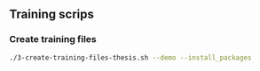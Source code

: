 ## Training scrips 


### Create training files
```bash
./3-create-training-files-thesis.sh --demo --install_packages
```
